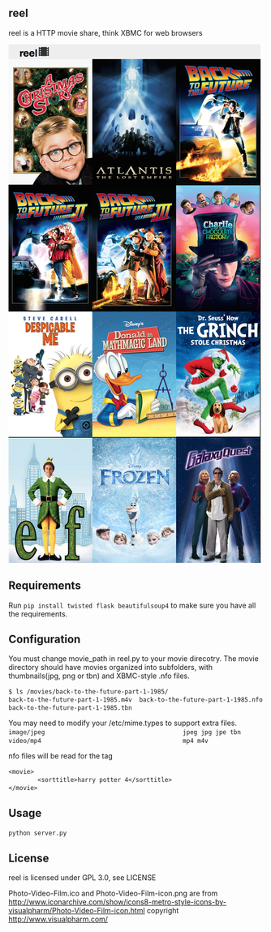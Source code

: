 ## reel

reel is a HTTP movie share, think XBMC for web browsers

![Alt text](screenshot.png)

## Requirements

Run `pip install twisted flask beautifulsoup4` to make sure you have all the requirements.

## Configuration

You must change movie_path in reel.py to your movie direcotry.
The movie directory should have movies organized into subfolders, with thumbnails(jpg, png or tbn) and XBMC-style .nfo files.
```
$ ls /movies/back-to-the-future-part-1-1985/
back-to-the-future-part-1-1985.m4v  back-to-the-future-part-1-1985.nfo  back-to-the-future-part-1-1985.tbn
```

You may need to modify your /etc/mime.types to support extra files.
`image/jpeg                                      jpeg jpg jpe tbn`
`video/mp4                                       mp4 m4v`

nfo files will be read for the <sorttile> tag
```
<movie>
        <sorttitle>harry potter 4</sorttitle>
</movie>
```
## Usage

`python server.py`

## License

reel is licensed under GPL 3.0, see LICENSE

Photo-Video-Film.ico and Photo-Video-Film-icon.png are from http://www.iconarchive.com/show/icons8-metro-style-icons-by-visualpharm/Photo-Video-Film-icon.html copyright http://www.visualpharm.com/
